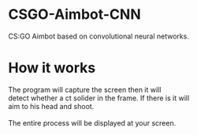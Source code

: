 # CSGO-Aimbot-CNN
CS:GO Aimbot based on convolutional neural networks.

# How it works
The program will capture the screen then it will</br>
detect whether a ct solider in the frame. If there is it will</br>
aim to his head and shoot.</br>
</br>
The entire process will be displayed at your screen.</br>
